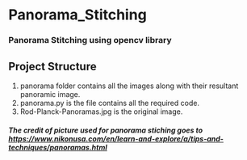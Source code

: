 # Panorama_Stitching

### Panorama Stitching using opencv library

## Project Structure
1. panorama folder contains all the images along with their resultant panoramic image.
2. panorama.py is the file contains all the required code.
3. Rod-Planck-Panoramas.jpg is the original image.

##### The credit of picture used for panorama stiching goes to https://www.nikonusa.com/en/learn-and-explore/a/tips-and-techniques/panoramas.html
